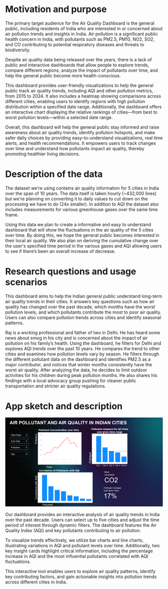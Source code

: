# Motivation and purpose

The primary target audience for the Air Quality Dashboard is the general public, including residents of India who are interested in or concerned about air pollution trends and insights in India. Air pollution is a significant public health concern in India, with pollutants such as PM2.5, PM10, NO2, SO2, and CO contributing to potential respiratory diseases and threats to biodiversity.

Despite air quality data being released over the years, there is a lack of public and interactive dashboards that allow people to explore trends, compare different regions, analyze the impact of pollutants over time, and help the general public become more health-conscious.

This dashboard provides user-friendly visualizations to help the general public track air quality trends, including AQI and other pollution metrics, from 2015 to 2024. It also includes a heatmap showing comparisons across different cities, enabling users to identify regions with high pollution distribution within a specified date range. Additionally, the dashboard offers an interactive chart displaying the relative rankings of cities—from best to worst pollution levels—within a selected date range.

Overall, this dashboard will help the general public stay informed and raise awareness about air quality trends, identify pollution hotspots, and make safer daily choices by providing easy-to-understand visualizations, real time alerts, and health recommendations. It empowers users to track changes over time and understand how pollutants impact air quality, thereby promoting healthier living decisions.

# Description of the data

The dataset we're using contains air quality information for 5 cities in India over the span of 10 years. The data itself is taken hourly (\~432,000 lines) but we're planning on converting it to daily values to cut down on the processing we have to do (24x smaller). In addition to AQI the dataset also includes measurements for various greenhouse gases over the same time frame.

Using this data we plan to create a informative and easy to understand dashboard that will show the fluctuations in the air quality of the 5 cities over time. By doing this, we hope the general public becomes interested in their local air quality. We also plan on deriving the cumulative change over the user's specified time period in the various gases and AQI allowing users to see if there’s been an overall increase of decrease.

# Research questions and usage scenarios

This dashboard aims to help the Indian general public understand long-term air quality trends in their cities. It answers key questions such as how air quality has changed over the past decade, which months have the worst pollution levels, and which pollutants contribute the most to poor air quality. Users can also compare pollution trends across cities and identify seasonal patterns.

Raj is a working professional and father of two in Delhi. He has heard some news about smog in his city and is concerned about the impact of air pollution on his family’s health. Using the dashboard, he filters for Delhi and explores AQI trends over the past 10 years. He compares the trend to other cities and examines how pollution levels vary by season. He filters through the different pollutant data on the dashboard and identifies PM2.5 as a major contributor, and notices that winter months consistently have the worst air quality. After analyzing the data, he decides to limit outdoor activities for his children during peak pollution months. He also shares his findings with a local advocacy group pushing for cleaner public transportation and stricter air quality regulations.

# App sketch and description

![alt text](../img/sketch.png)

Our dashboard provides an interactive analysis of air quality trends in India over the past decade. Users can select up to five cities and adjust the time period of interest through dynamic filters. The dashboard features the Air Quality Index (AQI) and key pollutants contributing to air pollution.

To visualize trends effectively, we utilize bar charts and line charts, illustrating variations in AQI and pollutant levels over time. Additionally, two key insight cards highlight critical information, including the percentage increase in AQI and the most influential pollutants correlated with AQI fluctuations.

This interactive tool enables users to explore air quality patterns, identify key contributing factors, and gain actionable insights into pollution trends across different cities in India.
